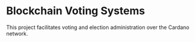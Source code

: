 # Blockchain Voting Systems
This project facilitates voting and election administration over the Cardano network.
